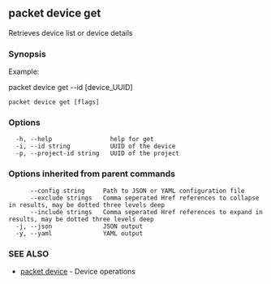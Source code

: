 ## packet device get

Retrieves device list or device details

### Synopsis

Example:
	
packet device get --id [device_UUID]

	

```
packet device get [flags]
```

### Options

```
  -h, --help                help for get
  -i, --id string           UUID of the device
  -p, --project-id string   UUID of the project
```

### Options inherited from parent commands

```
      --config string     Path to JSON or YAML configuration file
      --exclude strings   Comma seperated Href references to collapse in results, may be dotted three levels deep
      --include strings   Comma seperated Href references to expand in results, may be dotted three levels deep
  -j, --json              JSON output
  -y, --yaml              YAML output
```

### SEE ALSO

* [packet device](packet_device.md)	 - Device operations

